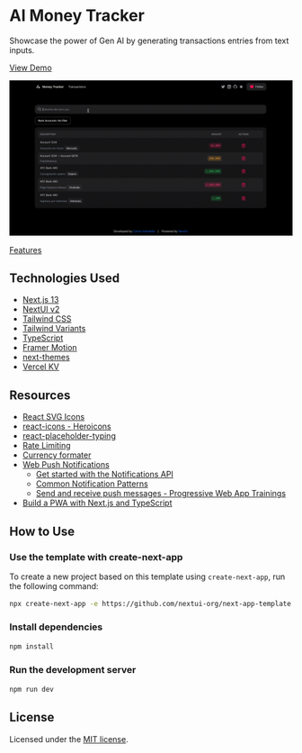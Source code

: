 # AI Money Tracker

Showcase the power of Gen AI by generating transactions entries from text inputs.

[View Demo](https://ai-money-tracker-h1xtt6h4d-carlos-arboledas-projects-990f3974.vercel.app/)

![intro](docs/images/intro.gif)

[Features](docs/FEATURES.md)

## Technologies Used

- [Next.js 13](https://nextjs.org/docs/getting-started)
- [NextUI v2](https://nextui.org/)
- [Tailwind CSS](https://tailwindcss.com/)
- [Tailwind Variants](https://tailwind-variants.org)
- [TypeScript](https://www.typescriptlang.org/)
- [Framer Motion](https://www.framer.com/motion/)
- [next-themes](https://github.com/pacocoursey/next-themes)
- [Vercel KV](https://vercel.com/docs/storage/vercel-kv)

## Resources
- [React SVG Icons](https://reactsvgicons.com/search)
- [react-icons - Heroicons](https://react-icons.github.io/react-icons)
- [react-placeholder-typing](https://github.com/pashanitw/react-placeholder-typing/tree/master)
- [Rate Limiting](https://vercel.com/guides/rate-limiting-edge-middleware-vercel-kv)
- [Currency formater](https://s-yadav.github.io/react-number-format/docs/numeric_format)
- [Web Push Notifications]()
    - [Get started with the Notifications API](https://web.dev/articles/codelab-notifications-get-started)
    - [Common Notification Patterns](https://web-push-book.gauntface.com/common-notification-patterns/)
    - [Send and receive push messages - Progressive Web App Trainings](https://www.youtube.com/watch?v=N9zpRvFRmj8)
- [Build a PWA with Next.js and TypeScript](https://t-i-show.medium.com/build-a-pwa-with-next-js-and-typescript-94ead0e3e6f2)

## How to Use


### Use the template with create-next-app

To create a new project based on this template using `create-next-app`, run the following command:

```bash
npx create-next-app -e https://github.com/nextui-org/next-app-template
```

### Install dependencies

```bash
npm install
```

### Run the development server

```bash
npm run dev
```

## License

Licensed under the [MIT license](https://github.com/nextui-org/next-app-template/blob/main/LICENSE).